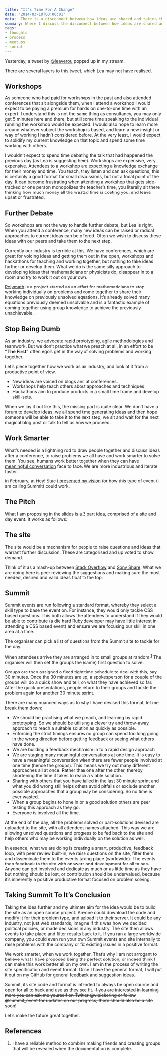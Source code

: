 ```yaml
---
title: "It’s Time For A Change"
date: "2014-03-10T00:00:01"
meta:  There is a disconnect between how ideas are shared and taking that discussion further.
summary: Where I discuss the disconnect between how ideas are shared and taking that discussion further.
tags:
- thoughts
- process
- meetups
- social
---
```


Yesterday, a tweet by [@leaverou](https://twitter.com/LeaVerou/status/442809870476386304) popped up in my stream.

There are several layers to this tweet, which Lea may not have realised.

## Workshops

As someone who had paid for workshops in the past and also attended conferences that sit alongside them, when I attend a workshop I would expect to be paying a premium for hands on one-to-one time with an expert. I understand this is not the same thing as consultancy, you may only get 5 minutes here and there, but still some time speaking to the individual running the workshop would be expected. I would also hope to learn more around whatever subject the workshop is based, and learn a new insight or way of working I hadn’t considered before. At the very least, I would expect to solidify my current knowledge on that topic and spend some time working with others.

I wouldn’t expect to spend time debating the talk that had happened the previous day (as Lea is suggesting here). Workshops are expensive, very expensive. Attendees to a workshop are expecting a knowledge exchange for their money and time. You teach, they listen and can ask questions, this is certainly a good format for small discussions, but not a focal point of the day. It can become frustrating when attending a workshop that gets side-tracked or one person monopolizes the teacher’s time, you literally sit there thinking how much money all the wasted time is costing you, and leave upset or frustrated.

## Further Debate
So workshops are not the way to handle further debate, but Lea is right. When you attend a conference, many new ideas can be raised or radical approaches to current ideas can be offered. Often we wish to discuss these ideas with our peers and take them to the next step.

Currently our industry is terrible at this. We have conferences, which are great for voicing ideas and getting them out in the open, workshops and hackathons for teaching and working together, but nothing to take ideas further or develop them. What we do is the same silly approach to developing ideas that mathematicians or physicists do, disappear in to a room and try to work it out on your own.

[Polymath](https://polymathprojects.org) is a project started as an effort for mathematicians to stop working individually on problems and come together to share their knowledge on previously unsolved equations. It’s already solved many equations previously deemed unsolvable and is a fantastic example of coming together using group knowledge to achieve the previously unachievable.

## Stop Being Dumb

As an industry, we advocate rapid prototyping, agile methodologies and teamwork. But we don’t practice what we preach at all, in an effort to be **"The First"** often ego’s get in the way of solving problems and working together.

Let’s piece together how we work as an industry, and look at it from a productive point of view.

- New ideas are voiced on blogs and at conferences.
- Workshops help teach others about approaches and techniques
- Hackathons aim to produce products in a small time frame and develop skill-sets.

When we lay it out like this, the missing part is quite clear. We don’t have a forum to develop ideas, we all spend time generating ideas and then hope someone will be able to take it to the next step, we sit and wait for the next magical blog post or talk to tell us how we proceed.

## Work Smarter

What’s needed is a lightning rod to draw people together and discuss ideas after a conference, to raise problems we all have and work smarter to solve them. You see, humans work better together when they can have [meaningful conversation](https://vincentp.me/blog/meaningful-debate) face to face. We are more industrious and iterate faster.

In February, at Hey! Stac [I presented my vision](https://speakerdeck.com/vincentp/the-need-for-conversation) for how this type of event (I am calling Summit) could work.

## The Pitch

What I am proposing in the slides is a 2 part idea, comprised of a site and day event. It works as follows:

## The site

The site would be a mechanism for people to raise questions and ideas that warrant further discussion. These are categorised and up voted to show demand.

Think of it as a mash-up between [Stack Overflow](https://stackoverflow.com) and [Sony Share](https://share.blog.us.playstation.com/ideas/status/ideas-in-action/). What we are doing here is peer reviewing the suggestions and making sure the most needed, desired and valid ideas float to the top.

## Summit

Summit events are run following a standard format, whereby they select a skill type to base the event on. For instance, they would only tackle CSS based questions. This both allows the attendees to understand if they would be able to contribute (a die hard Ruby developer may have little interest in attending a CSS based event) and ensure we are focusing our skill in one area at a time.

The organiser can pick a list of questions from the Summit site to tackle for the day.

When attendees arrive they are arranged in to small groups at random <sup><a href="#groups">1</a></sup> The organiser will then set the groups the (same) first question to solve.

Groups are then assigned a fixed tight time schedule to deal with this, say 30 minutes. Once the 30 minutes are up, a spokesperson for a couple of the groups will do a quick show and tell, on what they have achieved so far. After the quick presentations, people return to their groups and tackle the problem again for another 30 minute sprint.

There are many nuanced ways as to why I have devised this format, let me break them down:

- We should be practising what we preach, and learning by rapid prototyping. So we should be utilising a clever try and throw-away approach to reach a suitable solution as quickly as possible.
- Enforcing the strict timings ensures no group can spend too long going in the wrong direction before getting feedback or seeing what others have done.
- We are building a feedback mechanism in to a rapid design approach
- We are staging many meaningful conversations at one time. It is easy to have a meaningful conversation when there are fewer people involved at one time (hence the groups). This means we try out many different approaches all at once. Rather than one after the other, thereby shortening the time it takes to reach a viable solution.
- Sharing with others that you have failed in the last 30 minute sprint and what you did wrong still helps others avoid pitfalls or exclude another possible approaches that a group may be considering. So no time is ever wasted.
- When a group begins to hone in on a good solution others are peer testing this approach as they go.
- Everyone is involved all the time.

At the end of the day, all the problems solved or part-solutions devised are uploaded to the site, with all attendees names attached. This way we are allowing unsolved questions and progress to be fed back to the site and help others who may be working individually on the solution as well.

In essence, what we are doing is creating a smart, productive, feedback loop, with peer review built-in, we raise questions on the site, filter them and disseminate them to the events taking place (worldwide). The events then feedback to the site with answers and development for all to see. Anyone can get involved and dedicate as much or as little time as they have but nothing should be lost, or contribution should be undervalued, because it’s inherently a positive productive format focused on problem solving.

## Taking Summit To It’s Conclusion

Taking the idea further and my ultimate aim for the idea would be to build the site as an open source project. Anyone could download the code and modify it for their problem type, and upload it to their server. It could be any industry,  not just web standards, imagine if this was how we decided political policies, or made decisions in any industry. The site then allows events to take place and filter results back to it. If you ran a large worldwide company, you could even run your own Summit events and site internally to raise problems with the company or fix existing issues in a positive format.

We work smarter, when we work together. That’s why I am not arrogant to believe what I have proposed being the perfect solution, or indeed think I can make this work better all on my own. I am in the process of writing the site specification and event format. Once I have the general format, I will put it out on my GitHub for general feedback and suggestion ideas.

Summit, its site code and format is intended to always be open source and open for all to hack and use as they see fit. ~~If you are interested in learning more you can ask me yourself on Twitter @vipickering or follow @summit_event for updates on our progress, there should also be a site soon!~~

Let’s make the future great together.

## References

1. <span id="groups"></span>I have a reliable method to combine making friends and creating groups that will be revealed when the documentation is complete.